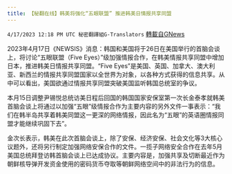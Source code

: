 ```yaml
---
title: 【秘翻在线】韩美将强化“五眼联盟” 推进韩美日情报共享同盟
---
```

`4/17/2023 12:18 PM UTC 秘密翻譯組G-Translators` [轉載自GNews](https://gnews.org/articles/1203395)

2023年4月17日《NEWSIS》消息：韩国和美国将于26日在美国举行的首脑会谈上，将讨论“五眼联盟（Five Eyes）”级加强情报合作，在韩美情报共享同盟中增加日本，推进韩美日情报共享同盟。“Five Eyes”是美国、英国、加拿大、澳大利亚、新西兰的情报共享同盟国家以全世界为对象，以各种方式获得的信息共享。从中可以看出，美国欲通过情报共享同盟突破美国监听韩国总统室的争议。

本月15日调整尹锡悦总统访美日程后回国的韩国国家安保室第一次长金泰孝就韩美首脑会谈上将通过以加强“五眼”级情报合作为主要内容的另外文件一事表示：“我们在韩半岛共享着韩美同盟这一更深的网络情报，因此名为“五眼”的英语圈情报同盟才能继续巩固下去”。

金次长表示，韩美在此次首脑会谈上，除了安保、经济安保、社会文化等3大核心议题外，还将另行制定加强网络安保合作的文件。一揽子网络安全合作在去年5月美国总统拜登访韩首脑会谈上已达成协议。主要内容是，加强共享及切断最近作为朝鲜核导弹开发资金使用的密码货币夺取等朝鲜网络空间中的非法行为的信息。
